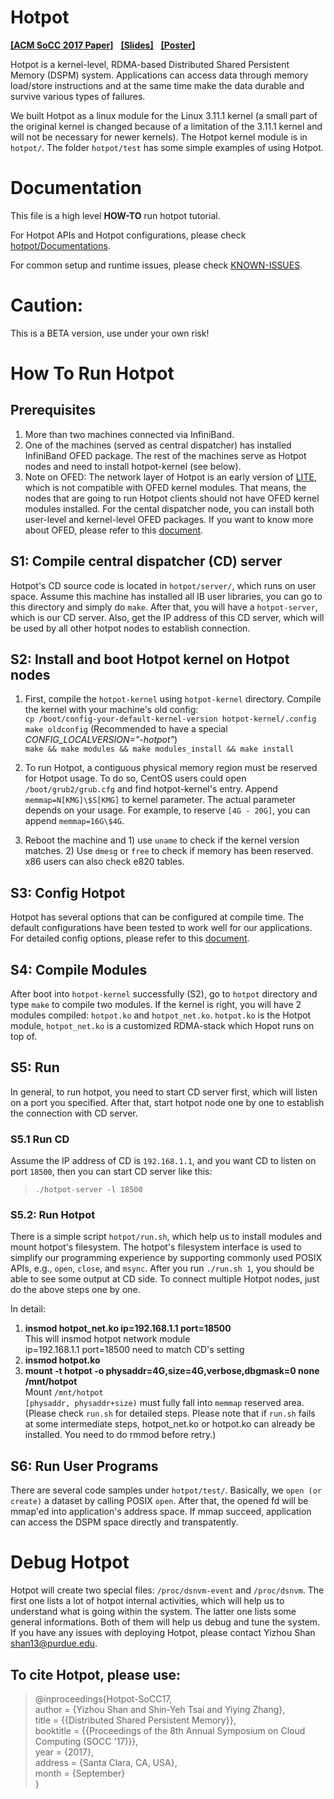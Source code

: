 # Hotpot


[**[ACM SoCC 2017 Paper]**](http://lastweek.io/pubs/SoCC17-Hotpot.pdf)  &nbsp;
[**[Slides]**](http://lastweek.io/pubs/slides/Yizhou-Hotpot-SoCC17.pptx)  &nbsp;
[**[Poster]**](http://lastweek.io/pubs/slides/Poster-Hotpot-SoCC17.pptx)

Hotpot is a kernel-level, RDMA-based Distributed Shared Persistent Memory (DSPM) system. Applications can access data through memory load/store instructions and at the same time make the data durable and survive various types of failures.

We built Hotpot as a linux module for the Linux 3.11.1 kernel (a small part of the original kernel is changed because of a limitation of the 3.11.1 kernel and will not be necessary for newer kernels). The Hotpot kernel module is in `hotpot/`. The folder `hotpot/test` has some simple examples of using Hotpot.

# Documentation
This file is a high level __HOW-TO__ run hotpot tutorial.

For Hotpot APIs and Hotpot configurations, please check [hotpot/Documentations](https://github.com/WukLab/Hotpot/tree/master/hotpot/Documentations).

For common setup and runtime issues, please check [KNOWN-ISSUES](https://github.com/WukLab/Hotpot/blob/master/KNOWN-ISSUES.md).

# Caution:  
This is a BETA version, use under your own risk!

# How To Run Hotpot

## Prerequisites
1. More than two machines connected via InfiniBand.
2. One of the machines (served as central dispatcher) has installed InfiniBand OFED package. The rest of the machines serve as Hotpot nodes and need to install hotpot-kernel (see below).
3. Note on OFED: The network layer of Hotpot is an early version of [LITE](https://github.com/wuklab/LITE), which is not compatible with OFED kernel modules. That means, the nodes that are going to run Hotpot clients should not have OFED kernel modules installed. For the cental dispatcher node, you can install both user-level and kernel-level OFED packages. If you want to know more about OFED, please refer to this [document](https://github.com/lastweek/LITE/blob/master/README.md).

## S1: Compile central dispatcher (CD) server
Hotpot's CD source code is located in `hotpot/server/`, which runs on user space. Assume this machine has installed all IB user libraries, you can go to this directory and simply do `make`. After that, you will have a `hotpot-server`, which is our CD server. Also, get the IP address of this CD server, which will be used by all other hotpot nodes to establish connection.

## S2: Install and boot Hotpot kernel on Hotpot nodes
1. First, compile the `hotpot-kernel` using `hotpot-kernel` directory. Compile the kernel with your machine's old config:  
`cp /boot/config-your-default-kernel-version hotpot-kernel/.config`  
`make oldconfig` (Recommended to have a special _CONFIG_LOCALVERSION="-hotpot"_)  
`make && make modules && make modules_install && make install`  

2. To run Hotpot, a contiguous physical memory region must be reserved for Hotpot usage. To do so, CentOS users could open `/boot/grub2/grub.cfg` and find hotpot-kernel's entry. Append `memmap=N[KMG]\$S[KMG]` to kernel parameter. The actual parameter depends on your usage. For example, to reserve `[4G - 20G]`, you can append `memmap=16G\$4G`.

3. Reboot the machine and 1) use `uname` to check if the kernel version matches. 2) Use `dmesg` or `free` to check if memory has been reserved. x86 users can also check e820 tables.

## S3: Config Hotpot

Hotpot has several options that can be configured at compile time. The default configurations have been tested to work well for our applications. For detailed config options, please refer to this [document](https://github.com/WukLab/Hotpot/blob/master/hotpot/Documentations/configurations.md).

## S4: Compile Modules
After boot into `hotpot-kernel` successfully (S2), go to `hotpot` directory and type `make` to compile two modules. If the kernel is right, you will have 2 modules compiled: `hotpot.ko` and `hotpot_net.ko`. `hotpot.ko` is the Hotpot module, `hotpot_net.ko` is a customized RDMA-stack which Hopot runs on top of.

## S5: Run
In general, to run hotpot, you need to start CD server first, which will listen on a port you specified. After that, start hotpot node one by one to establish the connection with CD server.

### S5.1 Run CD
Assume the IP address of CD is `192.168.1.1`, and you want CD to listen on port `18500`, then you can start CD server like this:  
> `./hotpot-server -l 18500`  

### S5.2: Run Hotpot
There is a simple script `hotpot/run.sh`, which help us to install modules and mount hotpot's filesystem. The hotpot's filesystem interface is used to simplify our programming experience by supporting commonly used POSIX APIs, e.g., `open`, `close`, and `msync`. After you run `./run.sh 1`, you should be able to see some output at CD side. To connect multiple Hotpot nodes, just do the above steps one by one.  

In detail:  
1. **insmod hotpot_net.ko ip=192.168.1.1 port=18500**  
      This will insmod hotpot network module  
      ip=192.168.1.1 port=18500 need to match CD's setting  
2. **insmod hotpot.ko**  
3. **mount -t hotpot -o physaddr=4G,size=4G,verbose,dbgmask=0 none /mnt/hotpot**  
      Mount `/mnt/hotpot`  
      `[physaddr, physaddr+size)` must fully fall into `memmap` reserved area.  
(Please check `run.sh` for detailed steps. Please note that if `run.sh` fails at some intermediate steps, hotpot_net.ko or hotpot.ko can already be installed. You need to do rmmod before retry.)

## S6: Run User Programs
There are several code samples under `hotpot/test/`. Basically, we `open (or create)` a dataset by calling POSIX `open`. After that, the opened fd will be mmap'ed into application's address space. If mmap succeed, application can access the DSPM space directly and transpatently.

# Debug Hotpot
Hotpot will create two special files: `/proc/dsnvm-event` and `/proc/dsnvm`. The first one lists a lot of hotpot internal activities, which will help us to understand what is going within the system. The latter one lists some general informations. Both of them will help us debug and tune the system. If you have any issues with deploying Hotpot, please contact Yizhou Shan <shan13@purdue.edu>.


## To cite Hotpot, please use:

>\@inproceedings{Hotpot-SoCC17\,  
> author = {Yizhou Shan and Shin-Yeh Tsai and Yiying Zhang},  
> title = {{Distributed Shared Persistent Memory}},  
> booktitle = {{Proceedings of the 8th Annual Symposium on Cloud Computing (SOCC '17)}},  
> year = {2017},  
> address = {Santa Clara, CA, USA},  
> month = {September}  
>}
